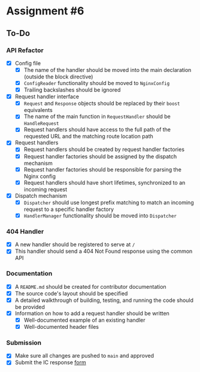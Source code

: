 # Assignment #6

## To-Do

### API Refactor

- [x] Config file
  - [x] The name of the handler should be moved into the main declaration (outside the block directive)
  - [x] `ConfigReader` functionality should be moved to `NginxConfig`
  - [x] Trailing backslashes should be ignored
- [x] Request handler interface
  - [x] `Request` and `Response` objects should be replaced by their `boost` equivalents
  - [x] The name of the main function in `RequestHandler` should be `HandleRequest`
  - [x] Request handlers should have access to the full path of the requested URL and the matching route location path
- [x] Request handlers
  - [x] Request handlers should be created by request handler factories
  - [x] Request handler factories should be assigned by the dispatch mechanism
  - [x] Request handler factories should be responsible for parsing the Nginx config
  - [x] Request handlers should have short lifetimes, synchronized to an incoming request
- [x] Dispatch mechanism
  - [x] `Dispatcher` should use longest prefix matching to match an incoming request to a specific handler factory
  - [x] `HandlerManager` functionality should be moved into `Dispatcher`

### 404 Handler

- [x] A new handler should be registered to serve at `/`
- [x] This handler should send a 404 Not Found response using the common API

### Documentation

- [x] A `README.md` should be created for contributor documentation
- [x] The source code's layout should be specified
- [x] A detailed walkthrough of building, testing, and running the code should be provided
- [x] Information on how to add a request handler should be written
  - [x] Well-documented example of an existing handler
  - [x] Well-documented header files

### Submission

- [x] Make sure all changes are pushed to `main` and approved
- [x] Submit the IC response [form](https://docs.google.com/forms/d/e/1FAIpQLSfi76XbVzEuoCFGhBd92UBUNBEcV6rOyYvr8MC7eh-BA37Vlg/viewform)